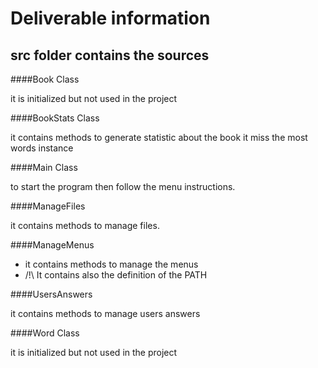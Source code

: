 # Deliverable information

## src folder contains the sources

####Book Class

it is initialized but not used in the project

####BookStats Class
 
it contains methods to generate statistic about the book it miss the most words instance

####Main Class

to start the program then follow the menu instructions.

####ManageFiles

it contains methods to manage files.

####ManageMenus
 
- it contains methods to manage the menus
- /!\ It contains also the definition of the PATH

####UsersAnswers

it contains methods to manage users answers

####Word Class

it is initialized but not used in the project 


